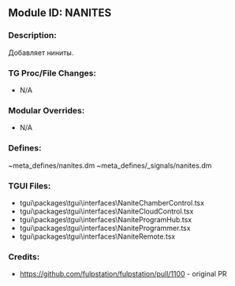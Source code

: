 ## Module ID: NANITES

### Description:

Добавляет ниниты.


### TG Proc/File Changes:

- N/A


### Modular Overrides:

- N/A


### Defines:

~meta_defines/nanites.dm
~meta_defines/_signals/nanites.dm


### TGUI Files:

- tgui\packages\tgui\interfaces\NaniteChamberControl.tsx
- tgui\packages\tgui\interfaces\NaniteCloudControl.tsx
- tgui\packages\tgui\interfaces\NaniteProgramHub.tsx
- tgui\packages\tgui\interfaces\NaniteProgrammer.tsx
- tgui\packages\tgui\interfaces\NaniteRemote.tsx


### Credits:

- https://github.com/fulpstation/fulpstation/pull/1100 - original PR
